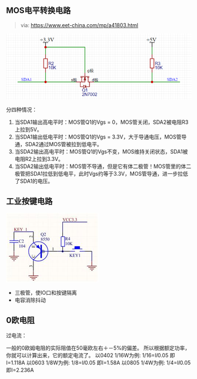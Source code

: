 ## MOS电平转换电路

> via: https://www.eet-china.com/mp/a41803.html

![img](_assets/电路/niM3uq.png)



分四种情况：

1. 当SDA1输出高电平时：MOS管Q1的Vgs = 0，MOS管关闭，SDA2被电阻R3上拉到5V。
2. 当SDA1输出低电平时：MOS管Q1的Vgs = 3.3V，大于导通电压，MOS管导通，SDA2通过MOS管被拉到低电平。
3. 当SDA2输出高电平时：MOS管Q1的Vgs不变，MOS维持关闭状态，SDA1被电阻R2上拉到3.3V。
4. 当SDA2输出低电平时：MOS管不导通，但是它有体二极管！MOS管里的体二极管把SDA1拉低到低电平，此时Vgs约等于3.3V，MOS管导通，进一步拉低了SDA1的电压。



## 工业按键电路

![d3d7fa1d4c4f3e0c3a0dc0c67b3e59f5.png](_assets/电路/d3d7fa1d4c4f3e0c3a0dc0c67b3e59f5.jpeg)

- 三极管，使IO口和按键隔离
- 电容消除抖动



## 0欧电阻

过电流：

一般的0欧姆电阻的实际阻值在50毫欧左右＋－5%的偏差。
所以根据额定功率，你就可以计算出来，它的额定电流了。
 以0402 1/16W为例: 1/16=I*I*0.05  即I=1.118A
 以0603 1/8W为例:   1/8=I*I*0.05  即I=1.58A
 以0805 1/4W为例:   1/4=I*I*0.05  即I=2.236A
